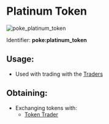 # Platinum Token

![poke\_platinum\_token](https://github.com/ItsMePok/PFE/assets/136857747/3fe0c3ab-ab8d-4667-ac7b-907b42fcaba1)

Identifier: **poke:platinum\_token**

## Usage:

* Used with trading with the [Traders](https://github.com/ItsMePok/PFE/wiki/Mobs#traders)

## Obtaining:

* Exchanging tokens with:
  * [Token Trader](https://pfewiki.gitbook.io/home/mobs/traders/token-trader)
